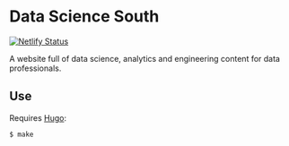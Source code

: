 # Data Science South

[![Netlify Status](https://api.netlify.com/api/v1/badges/8b76cbcf-b862-4da8-9ee6-76988c936979/deploy-status)](https://app.netlify.com/sites/data-science-south/deploys)

A website full of data science, analytics and engineering content for data professionals.

## Use

Requires [Hugo](https://gohugo.io/installation/):

```shell-session
$ make
```
